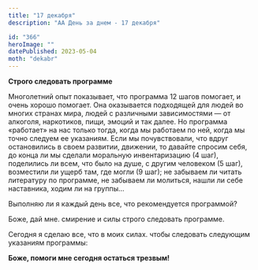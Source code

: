 ```yaml
---
title: "17 декабря"
description: "АА День за днем - 17 декабря"

id: "366"
heroImage: ""
datePublished: 2023-05-04
moth: "dekabr"
---
```


**Строго следовать программе**

Многолетний опыт показывает, что программа 12 шагов помогает, и очень хорошо
помогает. Она оказывается подходящей для людей во многих странах мира, людей с
различными зависимостями — от алкоголя, наркотиков, пищи, эмоций и так далее.
Но программа «работает» на нас только тогда, когда мы работаем по ней, когда
мы точно следуем ее указаниям. Если мы почувствовали, что вдруг остановились в
своем развитии, движении, то давайте спросим себя, до конца ли мы сделали
моральную инвентаризацию (4 шаг), поделились ли всем, что было на душе, с
другим человеком (5 шаг), возместили ли ущерб там, где могли (9 шаг); не
забываем ли читать литературу по программе, не забываем ли молиться, нашли ли
себе наставника, ходим ли на группы…

Выполняю ли я каждый день все, что рекомендуется программой?

Боже, дай мне. смирение и силы строго следовать программе.

Сегодня я сделаю все, что в моих силах. чтобы следовать следующим указаниям
программы:

**Боже, помоги мне сегодня остаться трезвым!**
